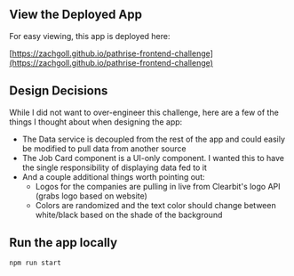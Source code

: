## View the Deployed App

For easy viewing, this app is deployed here:

[https://zachgoll.github.io/pathrise-frontend-challenge](https://zachgoll.github.io/pathrise-frontend-challenge)

## Design Decisions

While I did not want to over-engineer this challenge, here are a few of the things I thought about when designing the app:

- The Data service is decoupled from the rest of the app and could easily be modified to pull data from another source
- The Job Card component is a UI-only component. I wanted this to have the single responsibility of displaying data fed to it
- And a couple additional things worth pointing out:
  - Logos for the companies are pulling in live from Clearbit's logo API (grabs logo based on website)
  - Colors are randomized and the text color should change between white/black based on the shade of the background

## Run the app locally

```
npm run start
```
